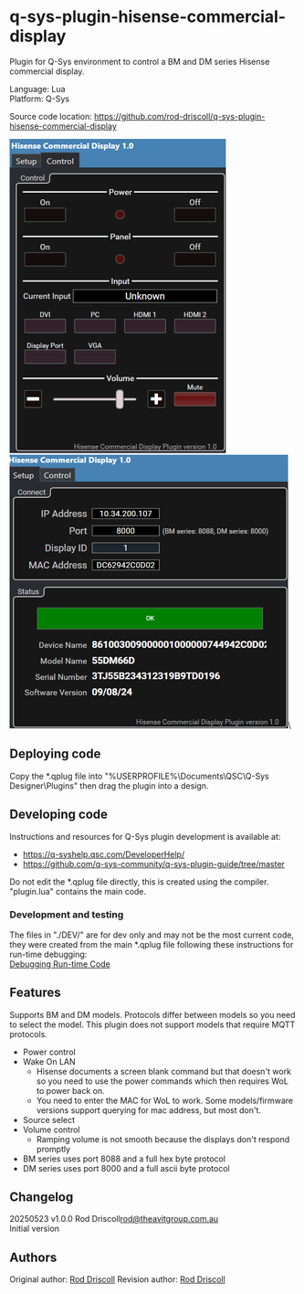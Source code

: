
# q-sys-plugin-hisense-commercial-display

Plugin for Q-Sys environment to control a BM and DM series Hisense commercial display.

Language: Lua\
Platform: Q-Sys

Source code location: <https://github.com/rod-driscoll/q-sys-plugin-hisense-commercial-display>

![Control tab](https://github.com/rod-driscoll/q-sys-plugin-hisense-commercial-display/blob/master/content/control.png)\
![Setup tab](https://github.com/rod-driscoll/q-sys-plugin-hisense-commercial-display/blob/master/content/setup.png)\

## Deploying code

Copy the *.qplug file into "%USERPROFILE%\Documents\QSC\Q-Sys Designer\Plugins" then drag the plugin into a design.

## Developing code

Instructions and resources for Q-Sys plugin development is available at:

* <https://q-syshelp.qsc.com/DeveloperHelp/>
* <https://github.com/q-sys-community/q-sys-plugin-guide/tree/master>

Do not edit the *.qplug file directly, this is created using the compiler.
"plugin.lua" contains the main code.

### Development and testing

The files in "./DEV/" are for dev only and may not be the most current code, they were created from the main *.qplug file following these instructions for run-time debugging:\
[Debugging Run-time Code](https://q-syshelp.qsc.com/DeveloperHelp/#Getting_Started/Building_a_Plugin.htm?TocPath=Getting%2520Started%257C_____3)

## Features

Supports BM and DM models. Protocols differ between models so you need to select the model.
This plugin does not support models that require MQTT protocols.

* Power control
* Wake On LAN
  * Hisense documents a screen blank command but that doesn't work so you need to use the power commands which then requires WoL to power back on.
  * You need to enter the MAC for WoL to work. Some models/firmware versions support querying for mac address, but most don't.
* Source select
* Volume control
  * Ramping volume is not smooth because the displays don't respond promptly
* BM series uses port 8088 and a full hex byte protocol
* DM series uses port 8000 and a full ascii byte protocol

## Changelog

20250523 v1.0.0 Rod Driscoll<rod@theavitgroup.com.au>\
Initial version

## Authors

Original author: [Rod Driscoll](rod@theavitgroup.com.au)
Revision author: [Rod Driscoll](rod@theavitgroup.com.au)
